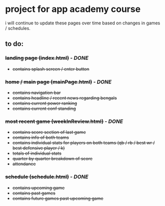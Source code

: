 # project for app academy course

i will continue to update these pages over time based on changes in games / schedules.

## to do:


### ~~landing page (index.html)~~ - ***DONE***
+ ~~contains splash screen / enter button~~

### ~~home / main page (mainPage.html)~~ - ***DONE***
+ ~~contains navigation bar~~
+ ~~contains headline / recent news regarding bengals~~
+ ~~contains current power ranking~~
+ ~~contains current conf standing~~

### ~~most recent game (weekInReview.html)~~ - ***DONE***
+ ~~contains score section of last game~~
+ ~~contains info of both teams~~
+ ~~contains individual stats for players on both teams (qb / rb / best wr / best defensive player / k)~~
+ ~~totals of individual stats~~
+ ~~quarter by quarter breakdown of score~~
+ ~~attendance~~

### ~~schedule (schedule.html)~~ - ***DONE***
+ ~~contains upcoming game~~
+ ~~contains past games~~
+ ~~contains future games past upcoming game~~
